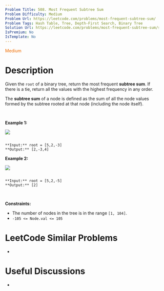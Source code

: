 ```yaml
---
Problem Title: 508. Most Frequent Subtree Sum
Problem Difficulty: Medium
Problem Url: https://leetcode.com/problems/most-frequent-subtree-sum/
Problem Tags: Hash Table, Tree, Depth-First Search, Binary Tree
Solution Url: https://leetcode.com/problems/most-frequent-subtree-sum/solution/
IsPremium: No
IsTemplate: No
---
```


<span style="color: rgb(239, 108, 0);">Medium</span>

# Description

Given the `root` of a binary tree, return the most frequent **subtree sum**. If there is a tie, return all the values with the highest frequency in any order.


The **subtree sum** of a node is defined as the sum of all the node values formed by the subtree rooted at that node (including the node itself).


 


**Example 1:**


![](https://assets.leetcode.com/uploads/2021/04/24/freq1-tree.jpg)

```

**Input:** root = [5,2,-3]
**Output:** [2,-3,4]

```

**Example 2:**


![](https://assets.leetcode.com/uploads/2021/04/24/freq2-tree.jpg)

```

**Input:** root = [5,2,-5]
**Output:** [2]

```

 


**Constraints:**


* The number of nodes in the tree is in the range `[1, 104]`.
* `-105 <= Node.val <= 105`




# LeetCode Similar Problems

- []()

# Useful Discussions

- []()
